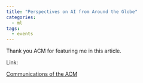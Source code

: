```yaml
---
title: "Perspectives on AI from Around the Globe"
categories:
  - ml
tags:
  - events
---
```

Thank you ACM for featuring me in this article.

Link:

[Communications of the ACM](https://cacm.acm.org/news/perspectives-on-ai-from-around-the-globe/)
